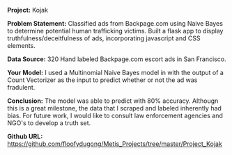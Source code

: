 **Project:** Kojak

**Problem Statement:** Classified ads from Backpage.com using Naive Bayes to determine potential human trafficking victims. Built a flask app to display truthfulness/deceitfulness of ads, incorporating javascript and CSS elements.

**Data Source:** 320 Hand labeled Backpage.com escort ads in San Francisco.

**Your Model:** I used a Multinomial Naive Bayes model in with the output of a Count Vectorizer as the input to predict whether or not the ad was fradulent.

**Conclusion:** The model was able to predict with 80% accuracy. Althougn this is a great milestone, the data that I scraped and labeled inherently had bias. For future work, I would like to consult law enforcement agencies and NGO's to develop a truth set.

**Github URL:** https://github.com/floofydugong/Metis_Projects/tree/master/Project_Kojak

